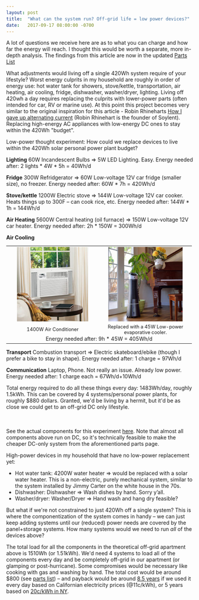 ```yaml
---
layout: post
title:  "What can the system run? Off-grid life = low power devices?"
date:   2017-09-17 08:00:00 -0700
---
```



A lot of questions we receive here are as to what you can charge and how far the energy will reach. I thought this would be worth a separate, more in-depth analysis. The findings from this article are now in the updated <a onclick="ga('send', 'event', 'AffLink', 'clicked', 'Same Page');" href="/parts.html" target="_blank">Parts List</a>

What adjustments would living off a single 420Wh system require of your lifestyle?
Worst energy culprits in my household are roughly in order of energy use: hot water tank for showers, stove/kettle, transportation, air heating, air cooling, fridge, dishwasher, washer/dryer, lighting. Living off 420wh a day requires replacing the culprits with lower-power parts (often intended for car, RV or marine use). At this point this project becomes very similar to the original inspiration for this article - Robin Rhineharts <a href="https://arstechnica.com/gadgets/2015/08/op-ed-how-i-gave-up-alternating-current/" target="_blank">How I gave up alternating current</a> (Robin Rhinehart is the founder of Soylent). Replacing high-energy AC appliances with low-energy DC ones to stay within the 420Wh "budget".


Low-power thought experiment: How could we replace devices to live within the 420Wh solar personal power plant budget?


<b>Lighting</b>
60W Incandescent Bulbs => 5W LED Lighting. Easy. Energy needed after: 2 lights * 4W * 5h = 40Wh/d

<b>Fridge</b>
300W Refridgerator => 60W Low-voltage 12V car fridge (smaller size), no freezer. Energy needed after: 60W * 7h = 420Wh/d

<b>Stove/kettle</b>
1200W Electric stove => 144W Low-voltage 12V car cooker. Heats things up to 300F – can cook rice, etc. Energy needed after: 144W * 1h = 144Wh/d

<b>Air Heating</b>
5600W Central heating (oil furnace) => 150W Low-voltage 12V car heater. Energy needed after: 2h * 150W = 300Wh/d

<b>Air Cooling</b>
<table style="text-align: center; margin: 0px; padding: 0px">
	<tr>
		<td><img src="/img/devices/ac.jpg" style="max-height: 200px"></td>
		<td><img src="/img/devices/evap.jpg" style="max-height: 200px"></td>
	</tr>
	<tr style="padding: 0px; margin: 0px">
		<td style="width: 250px; padding: 0px; margin: 0px; font-size: .8rem">1400W Air Conditioner</td>
		<td style="width: 250px; padding: 0px; margin: 0px; font-size: .8rem">Replaced with a 45W Low-power evaporative cooler.</td>
	</tr>
	<tr>
		<td colspan="2">Energy needed after: 9h * 45W = 405Wh/d</td>
	</tr>
</table>

<b>Transport</b> 
Combustion transport => Electric skateboard/ebike (though I prefer a bike to stay in shape). Energy needed after: 1 charge = 97Wh/d

<b>Communication</b>
Laptop, Phone. Not really an issue. Already low power. Energy needed after: 1 charge each = 67Wh/d+10Wh/d

Total energy required to do all these things every day: 
1483Wh/day, roughly 1.5kWh.
This can be covered by 4 systems/personal power plants, for roughly $880 dollars. Granted, we'd be living by a hermit, but it'd be as close we could get to an off-grid DC only lifestyle.

<br><br>See the actual components for this experiment <a onclick="ga('send', 'event', 'AffLink', 'clicked', 'Same Page');" href="/parts.html">here</a>. Note that almost all components above run on DC, so it's technically feasible to make the cheaper DC-only system from the aforementioned parts page.

High-power devices in my household that have no low-power replacement yet:
* Hot water tank: 4200W water heater => would be replaced with a solar water heater. This is a non-electric, purely mechanical system, similar to the system installed by Jimmy Carter on the white house in the 70s.
* Dishwasher: Dishwasher => Wash dishes by hand. Sorry y’all. 
* Washer/dryer: Washer/Dryer => Hand wash and hang dry feasible? 

But what if we're not constrained to just 420Wh off a single system? This is where the componentization of the system comes in handy – we can just keep adding systems until our (reduced) power needs are covered by the panel+storage systems. How many systems would we need to run <i>all</i> of the devices above?

The total load for all the components in the theoretical off-grid apartment above is 1510Wh (or 1.51kWh). We'd need 4 systems to load all of the components every day and be completely off-grid in our apartment (or glamping or post-hurricane). Some compromises would be necessary like cooking with gas and washing by hand. The total cost would be around $800 (see <a onclick="ga('send', 'event', 'AffLink', 'clicked', 'Same Page');" href="/parts.html" target="_blank"> parts list</a>) – and payback would be around <a href="/2017/02/12/Financial-Payback.html" target="_blank"> 8.5 years</a> if we used it every day based on Californian electricity prices (@11c/kWh), or 5 years based on <a href="https://www.bls.gov/regions/new-york-new-jersey/news-release/averageenergyprices_newyorkarea.htm" target="_blank">20c/kWh in NY</a>.
